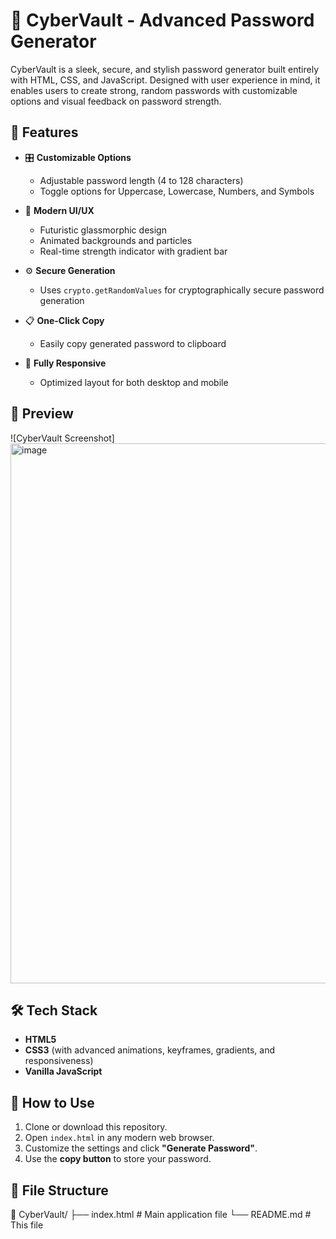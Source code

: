 # 🔐 CyberVault - Advanced Password Generator

CyberVault is a sleek, secure, and stylish password generator built entirely with HTML, CSS, and JavaScript. Designed with user experience in mind, it enables users to create strong, random passwords with customizable options and visual feedback on password strength.

## 🚀 Features

- 🎛️ **Customizable Options**
  - Adjustable password length (4 to 128 characters)
  - Toggle options for Uppercase, Lowercase, Numbers, and Symbols

- 🌈 **Modern UI/UX**
  - Futuristic glassmorphic design
  - Animated backgrounds and particles
  - Real-time strength indicator with gradient bar

- ⚙️ **Secure Generation**
  - Uses `crypto.getRandomValues` for cryptographically secure password generation

- 📋 **One-Click Copy**
  - Easily copy generated password to clipboard

- 📱 **Fully Responsive**
  - Optimized layout for both desktop and mobile

## 📸 Preview

![CyberVault Screenshot]
<img width="1000" height="864" alt="image" src="https://github.com/user-attachments/assets/673d0c38-27ea-4e45-8876-81857acc5db0" />


## 🛠️ Tech Stack

- **HTML5**
- **CSS3** (with advanced animations, keyframes, gradients, and responsiveness)
- **Vanilla JavaScript**

## 🧩 How to Use

1. Clone or download this repository.
2. Open `index.html` in any modern web browser.
3. Customize the settings and click **"Generate Password"**.
4. Use the **copy button** to store your password.

## 📂 File Structure

📁 CyberVault/
├── index.html # Main application file
└── README.md # This file
